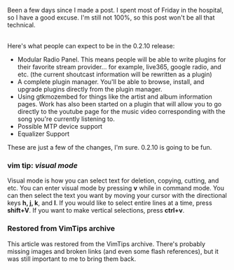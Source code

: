 <!-- :metadata:

title: Exaile 0.2.10 expectations
tags: Exaile
published: 2007-04-03T18:24:00-0700
summary:

Been a few days since I made a post.  I spent most of Friday in the hospital,
so I have a good excuse.  I'm still not 100%, so this post won't be all that
technical...

-->

Been a few days since I made a post.  I spent most of Friday in the hospital,
so I have a good excuse.  I'm still not 100%, so this post won't be all that
technical.<br /><br />

Here's what people can expect to be in the 0.2.10 release:

<ul>
<li>Modular Radio Panel.  This means people will be able to write plugins for
their favorite stream provider... for example, live365, google radio, and etc.
(the current shoutcast information will be rewritten as a plugin)</li>
<li>A complete plugin manager.  You'll be able to browse, install, and upgrade
plugins directly from the plugin manager.</li>
<li>Using gtkmozembed for things like the artist and album information pages.
Work has also been started on a plugin that will allow you to go directly to
the youtube page for the music video corresponding with the song you're
currently listening to.</li>
<li>Possible MTP device support</li>
<li>Equalizer Support</li>
</ul>

These are just a few of the changes, I'm sure.  0.2.10 is going to be fun.

<div class='vimtip'>
<h3><b>vim tip:</b> <i>visual mode</i></h3>

<p>
Visual mode is how you can select text for deletion, copying, cutting, and etc.
You can enter visual mode by pressing <b>v</b> while in command mode.  You can
then select the text you want by moving your cursor with the directional keys
<b>h, j, k</b>, and <b>l</b>.  If you would like to select entire lines at a
time, press <b>shift+V</b>.  If you want to make vertical selections, press
<b>ctrl+v</b>.
</p>
</div>

<div class="restored-from-archive">
  <h3>Restored from VimTips archive</h3>
  <p>
  This article was restored from the VimTips archive. There's probably
  missing images and broken links (and even some flash references), but it
  was still important to me to bring them back.
  </p>
</div>
